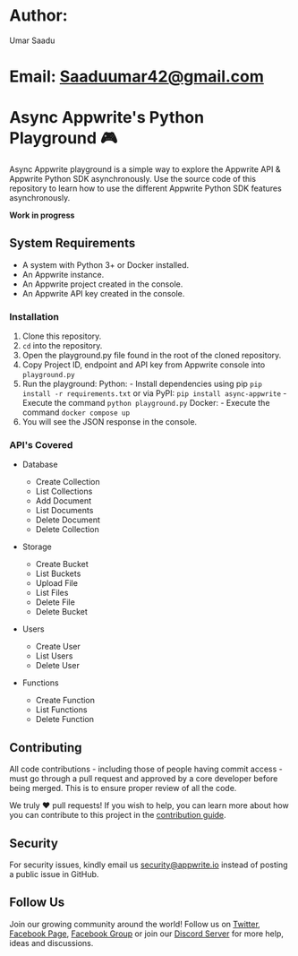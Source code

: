 # Author: 

Umar Saadu

# Email: Saaduumar42@gmail.com

# Async Appwrite's Python Playground 🎮

Async Appwrite playground is a simple way to explore the Appwrite API & Appwrite Python SDK asynchronously. Use the source code of this repository to learn how to use the different Appwrite Python SDK features asynchronously.

**Work in progress**

## System Requirements
* A system with Python 3+ or Docker installed.
* An Appwrite instance.
* An Appwrite project created in the console.
* An Appwrite API key created in the console.

### Installation
1. Clone this repository.
2. `cd` into the repository.
3. Open the playground.py file found in the root of the cloned repository.
4. Copy Project ID, endpoint and API key from Appwrite console into `playground.py`
5. Run the playground:
    Python:
        - Install dependencies using pip `pip install -r requirements.txt` or via PyPI: `pip install async-appwrite`
        - Execute the command `python playground.py`
    Docker:
        - Execute the command `docker compose up`
6. You will see the JSON response in the console.

### API's Covered

- Database
    * Create Collection
    * List Collections
    * Add Document
    * List Documents
    * Delete Document
    * Delete Collection

- Storage
    * Create Bucket
    * List Buckets
    * Upload File
    * List Files
    * Delete File
    * Delete Bucket

- Users
    * Create User
    * List Users
    * Delete User

- Functions
    * Create Function
    * List Functions
    * Delete Function

## Contributing

All code contributions - including those of people having commit access - must go through a pull request and approved by a core developer before being merged. This is to ensure proper review of all the code.

We truly ❤️ pull requests! If you wish to help, you can learn more about how you can contribute to this project in the [contribution guide](https://github.com/appwrite/appwrite/blob/master/CONTRIBUTING.md).

## Security

For security issues, kindly email us [security@appwrite.io](mailto:security@appwrite.io) instead of posting a public issue in GitHub.

## Follow Us

Join our growing community around the world! Follow us on [Twitter](https://twitter.com/appwrite), [Facebook Page](https://www.facebook.com/appwrite.io), [Facebook Group](https://www.facebook.com/groups/appwrite.developers/) or join our [Discord Server](https://appwrite.io/discord) for more help, ideas and discussions.
